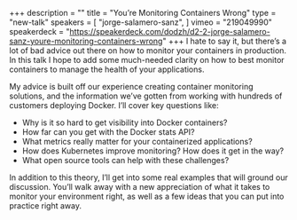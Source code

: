 +++
description = ""
title = "You’re Monitoring Containers Wrong"
type = "new-talk"
speakers = [
        "jorge-salamero-sanz",
]
vimeo = "219049990"
speakerdeck = "https://speakerdeck.com/dodzh/d2-2-jorge-salamero-sanz-youre-monitoring-containers-wrong"
+++
I hate to say it, but there’s a lot of bad advice out there on how to monitor your
containers in production. In this talk I hope to add some much-needed clarity on how to
best monitor containers to manage the health of your applications.

My advice is built off our experience creating container monitoring solutions, and the
information we’ve gotten from working with hundreds of customers deploying Docker.
I’ll cover key questions like:

* Why is it so hard to get visibility into Docker containers?
* How far can you get with the Docker stats API?
* What metrics really matter for your containerized applications?
* How does Kubernetes improve monitoring? How does it get in the way?
* What open source tools can help with these challenges?

In addition to this theory, I’ll get into some real examples that will ground our
discussion. You’ll walk away with a new appreciation of what it takes to monitor your
environment right, as well as a few ideas that you can put into practice right away.